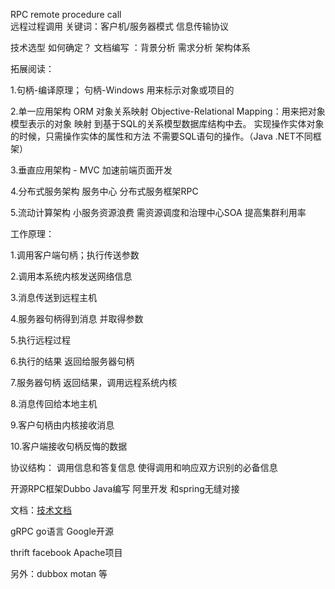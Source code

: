 RPC remote procedure call  
远程过程调用
关键词：客户机/服务器模式    信息传输协议

技术选型 如何确定？
文档编写 ：背景分析 需求分析 架构体系 

拓展阅读：

1.句柄-编译原理；  句柄-Windows 用来标示对象或项目的

2.单一应用架构 ORM 对象关系映射 Objective-Relational Mapping：用来把对象模型表示的对象 映射 到基于SQL的关系模型数据库结构中去。 实现操作实体对象的时候，只需操作实体的属性和方法 不需要SQL语句的操作。（Java .NET不同框架） 

3.垂直应用架构 - MVC 加速前端页面开发

4.分布式服务架构 服务中心 分布式服务框架RPC

5.流动计算架构 小服务资源浪费 需资源调度和治理中心SOA 提高集群利用率

工作原理：

1.调用客户端句柄；执行传送参数

2.调用本系统内核发送网络信息

3.消息传送到远程主机

4.服务器句柄得到消息 并取得参数

5.执行远程过程

6.执行的结果 返回给服务器句柄

7.服务器句柄 返回结果，调用远程系统内核

8.消息传回给本地主机

9.客户句柄由内核接收消息

10.客户端接收句柄反悔的数据

协议结构：
调用信息和答复信息 使得调用和响应双方识别的必备信息

开源RPC框架Dubbo Java编写 阿里开发 和spring无缝对接

文档：[技术文档](http://dubbo.incubator.apache.org/zh-cn/docs/user/quick-start.html)

gRPC go语言 Google开源

thrift facebook Apache项目

另外：dubbox motan 等

